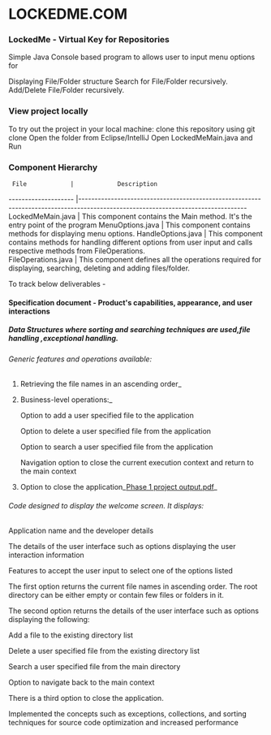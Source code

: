 # LOCKEDME.COM

### **LockedMe - Virtual Key for Repositories**

Simple Java Console based program to allows user to input menu options for

Displaying File/Folder structure
    Search for File/Folder recursively.
        Add/Delete File/Folder recursively.


### **View project locally**

To try out the project in your local machine:
clone this repository using git clone
Open the folder from Eclipse/IntelliJ
Open LockedMeMain.java and Run


### **Component Hierarchy**

     File            |            Description
-------------------- |---------------------------------------------------------------------------------------------------------------------------------
 LockedMeMain.java   |  This component contains the Main method. It's the entry point of the program
 MenuOptions.java	 |  This component contains methods for displaying menu options.
 HandleOptions.java	 |  This component contains methods for handling different options from user input and calls respective methods from FileOperations.               
 FileOperations.java |  This component defines all the operations required for displaying, searching, deleting and adding files/folder. 



To track below deliverables -

#### Specification document - Product's capabilities, appearance, and user interactions

##### Data Structures where sorting and searching techniques are used,file handling ,exceptional handling.

######  Generic features and operations available: 

  1)  Retrieving the file names in an ascending order_

  2)  Business-level operations:_

       Option to add a user specified file to the application

        Option to delete a user specified file from the application

        Option to search a user specified file from the application

        Navigation option to close the current execution context and return to the main context

  3)  Option to close the application_[Phase 1 project output.pdf](https://github.com/Tanmay8399/LockedMe.com/files/8111204/Phase.1.project.output.pdf)_

######  Code designed to display the welcome screen. It displays:

Application name and the developer details

The details of the user interface such as options displaying the user interaction information

Features to accept the user input to select one of the options listed

The first option returns the current file names in ascending order. The root directory can be either empty or contain few files or folders in it.

The second option returns the details of the user interface such as options displaying the following:

Add a file to the existing directory list

Delete a user specified file from the existing directory list

Search a user specified file from the main directory

Option to navigate back to the main context

There is a third option to close the application.

Implemented the concepts such as exceptions, collections, and sorting techniques for source code optimization and increased performance
